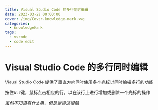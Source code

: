 ```yaml
---
title: Visual Studio Code 的多行同时编辑
date: 2023-03-28 00:00:00
cover: /img/Cover-knowledge-mark.svg
categories:
  - KnowledgeMark
tags:
  - vscode
  - code edit
---
```


# Visual Studio Code 的多行同时编辑

Visual Studio Code 提供了垂直方向同时使用多个光标以同时编辑多行的功能

按住`Alt`键，鼠标点击相应的行，以在该行上进行增加或删除一个光标的操作

*虽然不知道有什么用，但是觉得这很酷*
